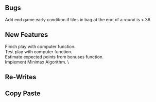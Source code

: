 ## Bugs

Add end game early condition if tiles in bag at the end of a round is < 36.

## New Features

Finish play with computer function. \
Test play with computer function. \
Estimate expected points from bonuses function. \
Implement Minimax Algorithm. \

## Re-Writes


## Copy Paste